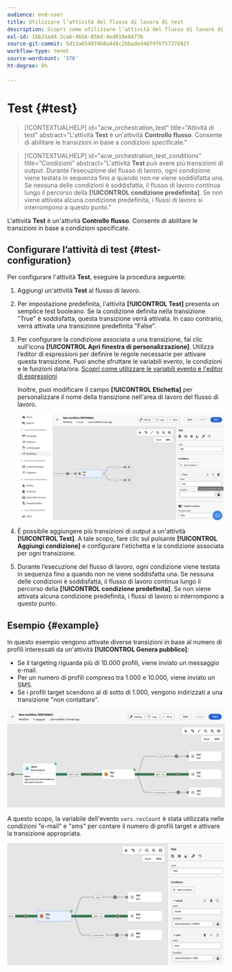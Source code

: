 ```yaml
---
audience: end-user
title: Utilizzare l’attività del flusso di lavoro di test
description: Scopri come utilizzare l’attività del flusso di lavoro di test
exl-id: 1bb25ad4-2cab-4656-85bd-4ed018e8477b
source-git-commit: 5d13a654974b8a448c2bbaded46f9f6f5727682f
workflow-type: tm+mt
source-wordcount: '376'
ht-degree: 0%

---
```


# Test {#test}

>[!CONTEXTUALHELP]
>id="acw_orchestration_test"
>title="Attività di test"
>abstract="L&#39;attività **Test** è un&#39;attività **Controllo flusso**. Consente di abilitare le transizioni in base a condizioni specificate."

>[!CONTEXTUALHELP]
>id="acw_orchestration_test_conditions"
>title="Condizioni"
>abstract="L&#39;attività **Test** può avere più transizioni di output. Durante l’esecuzione del flusso di lavoro, ogni condizione viene testata in sequenza fino a quando non ne viene soddisfatta una. Se nessuna delle condizioni è soddisfatta, il flusso di lavoro continua lungo il percorso della **[!UICONTROL condizione predefinita]**. Se non viene attivata alcuna condizione predefinita, i flussi di lavoro si interrompono a questo punto."

L&#39;attività **Test** è un&#39;attività **Controllo flusso**. Consente di abilitare le transizioni in base a condizioni specificate.

## Configurare l’attività di test {#test-configuration}

Per configurare l&#39;attività **Test**, eseguire la procedura seguente:

1. Aggiungi un&#39;attività **Test** al flusso di lavoro.

1. Per impostazione predefinita, l&#39;attività **[!UICONTROL Test]** presenta un semplice test booleano. Se la condizione definita nella transizione &quot;True&quot; è soddisfatta, questa transizione verrà attivata. In caso contrario, verrà attivata una transizione predefinita &quot;False&quot;.

1. Per configurare la condizione associata a una transizione, fai clic sull&#39;icona **[!UICONTROL Apri finestra di personalizzazione]**. Utilizza l’editor di espressioni per definire le regole necessarie per attivare questa transizione. Puoi anche sfruttare le variabili evento, le condizioni e le funzioni data/ora. [Scopri come utilizzare le variabili evento e l&#39;editor di espressioni](../event-variables.md)

   Inoltre, puoi modificare il campo **[!UICONTROL Etichetta]** per personalizzare il nome della transizione nell&#39;area di lavoro del flusso di lavoro.

   ![](../assets/workflow-test-default.png)

1. È possibile aggiungere più transizioni di output a un&#39;attività **[!UICONTROL Test]**. A tale scopo, fare clic sul pulsante **[!UICONTROL Aggiungi condizione]** e configurare l&#39;etichetta e la condizione associata per ogni transizione.

1. Durante l’esecuzione del flusso di lavoro, ogni condizione viene testata in sequenza fino a quando non ne viene soddisfatta una. Se nessuna delle condizioni è soddisfatta, il flusso di lavoro continua lungo il percorso della **[!UICONTROL condizione predefinita]**. Se non viene attivata alcuna condizione predefinita, i flussi di lavoro si interrompono a questo punto.

## Esempio {#example}

In questo esempio vengono attivate diverse transizioni in base al numero di profili interessati da un&#39;attività **[!UICONTROL Genera pubblico]**:
* Se il targeting riguarda più di 10.000 profili, viene inviato un messaggio e-mail.
* Per un numero di profili compreso tra 1.000 e 10.000, viene inviato un SMS.
* Se i profili target scendono al di sotto di 1.000, vengono indirizzati a una transizione &quot;non contattare&quot;.

![](../assets/workflow-test-example.png)

A questo scopo, la variabile dell&#39;evento `vars.recCount` è stata utilizzata nelle condizioni &quot;e-mail&quot; e &quot;sms&quot; per contare il numero di profili target e attivare la transizione appropriata.

![](../assets/workflow-test-example-config.png)
